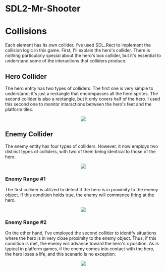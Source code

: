 # SDL2-Mr-Shooter

<h1>Collisions</h1>

<p>Each element has its own collider. I've used SDL_Rect to implement the collision logic in this game. First, I'll explain the hero's collider. There is nothing particularly special about the hero's box collider, but it's essential to understand some of the interactions that colliders produce.</p>

<h2>Hero Collider</h2>
<p>The hero entity has two types of colliders. The first one is very simple to understand; it's just a rectangle that encompasses all the hero sprites. The second collider is also a rectangle, but it only covers half of the hero. I used this second one to monitor interactions between the hero's feet and the platform tiles.</p>
<div align="center">
  <img src="https://github.com/ImNotMenduina/SDL2-Mr-Shooter/assets/100011745/e5245074-3087-4c39-a668-63878ce39694">
</div>

<h2>Enemy Collider</h2>
<p>The enemy entity has four types of colliders. However, it now employs two distinct types of colliders, with two of them being identical to those of the hero.</p>
<div align="center">
  <img src="https://github.com/ImNotMenduina/SDL2-Mr-Shooter/assets/100011745/2139c692-bebf-4b1d-a16b-996d39cf2c85">
</div>

<h3>Enemy Range #1</h3>
 <p> The first collider is utilized to detect if the hero is in proximity to the enemy object. If this condition holds true, the enemy will commence firing at the hero.</p>
<div align="center">
  <img src="https://github.com/ImNotMenduina/SDL2-Mr-Shooter/assets/100011745/5c41fe6d-2272-45d6-bc7a-f08341002b8a">
</div>
<h3>Enemy Range #2</h3>
 <p> On the other hand, I've employed the second collider to identify situations where the hero is in very close proximity to the enemy object. Thus, if this condition is met, the enemy will advance toward the hero's x position. As is typical in platform games, if the enemy comes into contact with the hero, the hero loses a life, and this scenario is no exception.</p>
 <div align="center">
   <img src="https://github.com/ImNotMenduina/SDL2-Mr-Shooter/assets/100011745/c00457d6-7610-4b49-b16b-a0d85993c4b2">
 </div>
